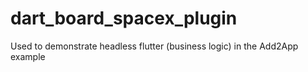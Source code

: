 # dart_board_spacex_plugin

Used to demonstrate headless flutter (business logic) in the Add2App example


